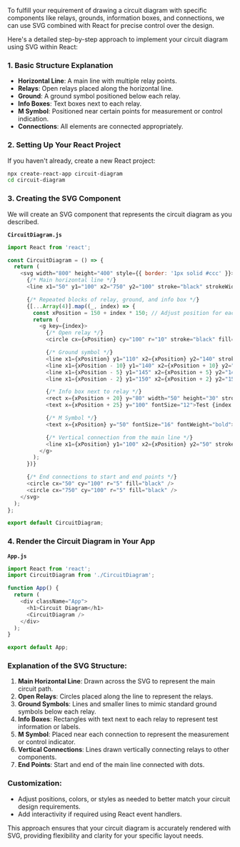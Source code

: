 To fulfill your requirement of drawing a circuit diagram with specific components like relays, grounds, information boxes, and connections, we can use SVG combined with React for precise control over the design.

Here's a detailed step-by-step approach to implement your circuit diagram using SVG within React:

### **1. Basic Structure Explanation**
- **Horizontal Line**: A main line with multiple relay points.
- **Relays**: Open relays placed along the horizontal line.
- **Ground**: A ground symbol positioned below each relay.
- **Info Boxes**: Text boxes next to each relay.
- **M Symbol**: Positioned near certain points for measurement or control indication.
- **Connections**: All elements are connected appropriately.

### **2. Setting Up Your React Project**
If you haven't already, create a new React project:
```bash
npx create-react-app circuit-diagram
cd circuit-diagram
```

### **3. Creating the SVG Component**
We will create an SVG component that represents the circuit diagram as you described.

**`CircuitDiagram.js`**
```javascript
import React from 'react';

const CircuitDiagram = () => {
  return (
    <svg width="800" height="400" style={{ border: '1px solid #ccc' }}>
      {/* Main horizontal line */}
      <line x1="50" y1="100" x2="750" y2="100" stroke="black" strokeWidth="2" />

      {/* Repeated blocks of relay, ground, and info box */}
      {[...Array(4)].map((_, index) => {
        const xPosition = 150 + index * 150; // Adjust position for each set
        return (
          <g key={index}>
            {/* Open relay */}
            <circle cx={xPosition} cy="100" r="10" stroke="black" fill="white" strokeWidth="2" />

            {/* Ground symbol */}
            <line x1={xPosition} y1="110" x2={xPosition} y2="140" stroke="black" strokeWidth="2" />
            <line x1={xPosition - 10} y1="140" x2={xPosition + 10} y2="140" stroke="black" strokeWidth="2" />
            <line x1={xPosition - 5} y1="145" x2={xPosition + 5} y2="145" stroke="black" strokeWidth="2" />
            <line x1={xPosition - 2} y1="150" x2={xPosition + 2} y2="150" stroke="black" strokeWidth="2" />

            {/* Info box next to relay */}
            <rect x={xPosition + 20} y="80" width="50" height="30" stroke="black" fill="none" />
            <text x={xPosition + 25} y="100" fontSize="12">Test {index + 1}</text>

            {/* M Symbol */}
            <text x={xPosition} y="50" fontSize="16" fontWeight="bold">M</text>

            {/* Vertical connection from the main line */}
            <line x1={xPosition} y1="100" x2={xPosition} y2="50" stroke="black" strokeWidth="2" />
          </g>
        );
      })}

      {/* End connections to start and end points */}
      <circle cx="50" cy="100" r="5" fill="black" />
      <circle cx="750" cy="100" r="5" fill="black" />
    </svg>
  );
};

export default CircuitDiagram;
```

### **4. Render the Circuit Diagram in Your App**

**`App.js`**
```javascript
import React from 'react';
import CircuitDiagram from './CircuitDiagram';

function App() {
  return (
    <div className="App">
      <h1>Circuit Diagram</h1>
      <CircuitDiagram />
    </div>
  );
}

export default App;
```

### **Explanation of the SVG Structure:**
1. **Main Horizontal Line**: Drawn across the SVG to represent the main circuit path.
2. **Open Relays**: Circles placed along the line to represent the relays.
3. **Ground Symbols**: Lines and smaller lines to mimic standard ground symbols below each relay.
4. **Info Boxes**: Rectangles with text next to each relay to represent test information or labels.
5. **M Symbol**: Placed near each connection to represent the measurement or control indicator.
6. **Vertical Connections**: Lines drawn vertically connecting relays to other components.
7. **End Points**: Start and end of the main line connected with dots.

### **Customization:**
- Adjust positions, colors, or styles as needed to better match your circuit design requirements.
- Add interactivity if required using React event handlers.

This approach ensures that your circuit diagram is accurately rendered with SVG, providing flexibility and clarity for your specific layout needs.
